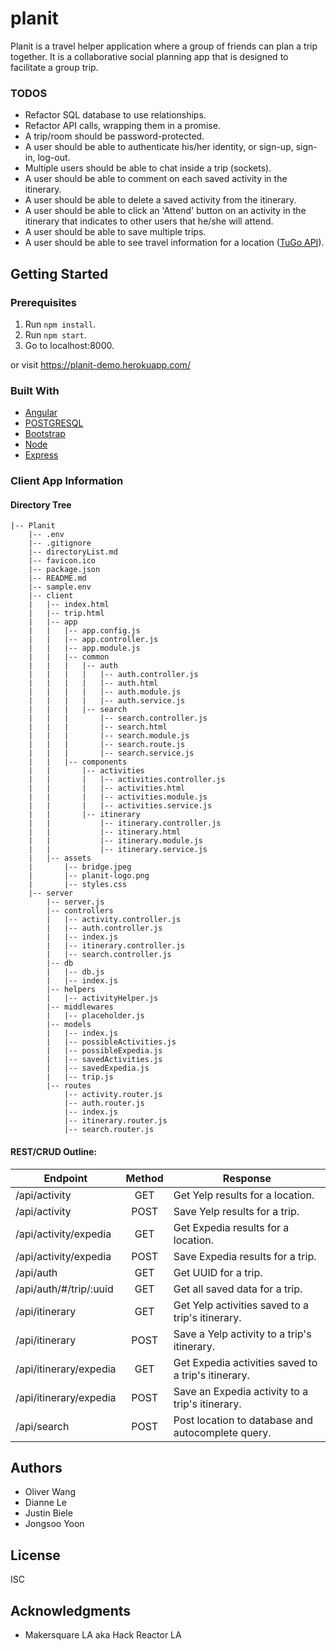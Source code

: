 # planit

Planit is a travel helper application where a group of friends can plan a trip together. It is a collaborative social planning app that is designed to facilitate a group trip.

### TODOS
- Refactor SQL database to use relationships.
- Refactor API calls, wrapping them in a promise.
- A trip/room should be password-protected.
- A user should be able to authenticate his/her identity, or sign-up, sign-in, log-out.
- Multiple users should be able to chat inside a trip (sockets).
- A user should be able to comment on each saved activity in the itinerary.
- A user should be able to delete a saved activity from the itinerary.
- A user should be able to click an 'Attend' button on an activity in the itinerary that indicates to other users that he/she will attend.
- A user should be able to save multiple trips.
- A user should be able to see travel information for a location ([TuGo API](http://developer.tugo.com/)).

## Getting Started

### Prerequisites

1. Run `npm install`.  
2. Run `npm start`.  
3. Go to localhost:8000.  

or visit https://planit-demo.herokuapp.com/

### Built With

* [Angular](https://angularjs.org/)
* [POSTGRESQL](https://postgresql.org/)
* [Bootstrap](http://getbootstrap.com/)
* [Node](https://nodejs.org/en/)
* [Express](http://expressjs.com/)

### Client App Information
#### Directory Tree
```
|-- Planit
    |-- .env
    |-- .gitignore
    |-- directoryList.md
    |-- favicon.ico
    |-- package.json
    |-- README.md
    |-- sample.env
    |-- client
    |   |-- index.html
    |   |-- trip.html
    |   |-- app
    |   |   |-- app.config.js
    |   |   |-- app.controller.js
    |   |   |-- app.module.js
    |   |   |-- common
    |   |   |   |-- auth
    |   |   |   |   |-- auth.controller.js
    |   |   |   |   |-- auth.html
    |   |   |   |   |-- auth.module.js
    |   |   |   |   |-- auth.service.js
    |   |   |   |-- search
    |   |   |       |-- search.controller.js
    |   |   |       |-- search.html
    |   |   |       |-- search.module.js
    |   |   |       |-- search.route.js
    |   |   |       |-- search.service.js
    |   |   |-- components
    |   |       |-- activities
    |   |       |   |-- activities.controller.js
    |   |       |   |-- activities.html
    |   |       |   |-- activities.module.js
    |   |       |   |-- activities.service.js
    |   |       |-- itinerary
    |   |           |-- itinerary.controller.js
    |   |           |-- itinerary.html
    |   |           |-- itinerary.module.js
    |   |           |-- itinerary.service.js
    |   |-- assets
    |       |-- bridge.jpeg
    |       |-- planit-logo.png
    |       |-- styles.css
    |-- server
        |-- server.js
        |-- controllers
        |   |-- activity.controller.js
        |   |-- auth.controller.js
        |   |-- index.js
        |   |-- itinerary.controller.js
        |   |-- search.controller.js
        |-- db
        |   |-- db.js
        |   |-- index.js
        |-- helpers
        |   |-- activityHelper.js
        |-- middlewares
        |   |-- placeholder.js
        |-- models
        |   |-- index.js
        |   |-- possibleActivities.js
        |   |-- possibleExpedia.js
        |   |-- savedActivities.js
        |   |-- savedExpedia.js
        |   |-- trip.js
        |-- routes
            |-- activity.router.js
            |-- auth.router.js
            |-- index.js
            |-- itinerary.router.js
            |-- search.router.js
```
#### REST/CRUD Outline:
          
|   Endpoint             |   Method   |  Response                                          |
|------------------------|:----------:|----------------------------------------------------|
| /api/activity          |  GET       | Get Yelp results for a location.                   |
| /api/activity          |  POST      | Save Yelp results for a trip.                      |
| /api/activity/expedia  |  GET       | Get Expedia results for a location.                |
| /api/activity/expedia  |  POST      | Save Expedia results for a trip.                   |
| /api/auth              |  GET       | Get UUID for a trip.                               |
| /api/auth/#/trip/:uuid |  GET       | Get all saved data for a trip.                     |
| /api/itinerary         |  GET       | Get Yelp activities saved to a trip's itinerary.   |
| /api/itinerary         |  POST      | Save a Yelp activity to a trip's itinerary.        |
| /api/itinerary/expedia |  GET       | Get Expedia activities saved to a trip's itinerary.|
| /api/itinerary/expedia |  POST      | Save an Expedia activity to a trip's itinerary.    |
| /api/search            |  POST      | Post location to database and autocomplete query.  |

## Authors

- Oliver Wang
- Dianne Le
- Justin Biele
- Jongsoo Yoon

## License

ISC

## Acknowledgments

- Makersquare LA aka Hack Reactor LA
